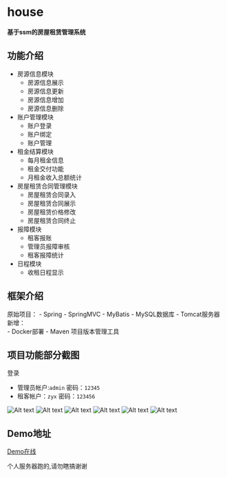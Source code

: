 # house
**基于ssm的房屋租赁管理系统**  
## 功能介绍

- 房源信息模块 
    - 房源信息展示
    - 房源信息更新 
    - 房源信息增加 
    - 房源信息删除    
- 账户管理模块 
    - 账户登录 
    - 账户绑定 
    - 账户管理   
- 租金结算模块
    - 每月租金信息
    - 租金交付功能
    - 月租金收入总额统计  
- 房屋租赁合同管理模块
    - 房屋租赁合同录入
    - 房屋租赁合同展示
    - 房屋租赁价格修改
    - 房屋租赁合同终止  
- 报障模块
    - 租客报账
    - 管理员报障审核
    - 租客报障统计   
- 日程模块 
    - 收租日程显示
## 框架介绍

原始项目：
    - Spring 
    - SpringMVC
    - MyBatis
    - MySQL数据库
    - Tomcat服务器
新增：  
    - Docker部署
    - Maven 项目版本管理工具
 

## 项目功能部分截图
登录  
- 管理员帐户:`admin` 密码：`12345`  
- 租客帐户：`zyx` 密码：`123456`

![Alt text](https://github.com/chiuwingyan/house/blob/master/img/1.png)
![Alt text](https://github.com/chiuwingyan/house/blob/master/img/2.png)
![Alt text](https://github.com/chiuwingyan/house/blob/master/img/3.png)
![Alt text](https://github.com/chiuwingyan/house/blob/master/img/4.png)
![Alt text](https://github.com/chiuwingyan/house/blob/master/img/5.png)
![Alt text](https://github.com/chiuwingyan/house/blob/master/img/6.png)

## Demo地址

[Demo在线](http://47.101.145.181:9898/house/login.action)  

个人服务器跑的,请勿瞎搞谢谢